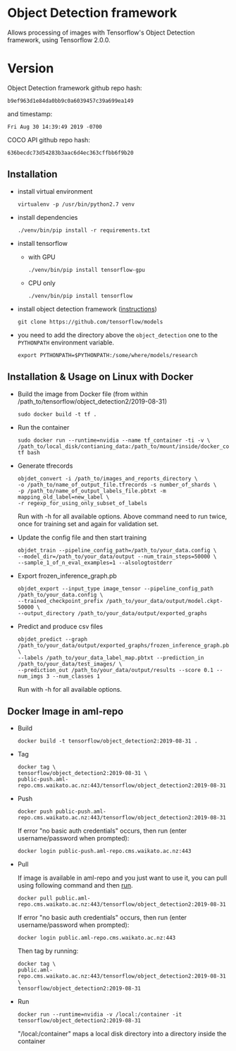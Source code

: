 # Object Detection framework

Allows processing of images with Tensorflow's Object Detection framework, using Tensorflow 2.0.0.

# Version

Object Detection framework github repo hash:

```
b9ef963d1e84da0bb9c0a6039457c39a699ea149
```

and timestamp:

```
Fri Aug 30 14:39:49 2019 -0700
```

COCO API github repo hash:

```
636becdc73d54283b3aac6d4ec363cffbb6f9b20
```

## Installation

* install virtual environment

  ```commandline
  virtualenv -p /usr/bin/python2.7 venv
  ```

* install dependencies

  ```commandline
  ./venv/bin/pip install -r requirements.txt 
  ```

* install tensorflow

  * with GPU
  
    ```commandline
    ./venv/bin/pip install tensorflow-gpu
    ```
    
  * CPU only
  
    ```commandline
    ./venv/bin/pip install tensorflow
    ```
    
* install object detection framework ([instructions](https://github.com/tensorflow/models/blob/master/research/object_detection/g3doc/installation.md))

  ```commandline
  git clone https://github.com/tensorflow/models
  ```

* you need to add the directory above the `object_detection` one to the `PYTHONPATH`
  environment variable.
  
  ```commandline
  export PYTHONPATH=$PYTHONPATH:/some/where/models/research
  ```
## Installation & Usage on Linux with Docker

* Build the image from Docker file (from within /path_to/tensorflow/object_detection2/2019-08-31)

  ```commandline
  sudo docker build -t tf .
  ```
  
* Run the container

  ```commandline
  sudo docker run --runtime=nvidia --name tf_container -ti -v \
  /path_to/local_disk/contianing_data:/path_to/mount/inside/docker_container tf bash
  ```

* Generate tfrecords

  ```commandline
  objdet_convert -i /path_to/images_and_reports_directory \
  -o /path_to/name_of_output_file.tfrecords -s number_of_shards \
  -p /path_to/name_of_output_labels_file.pbtxt -m mapping_old_label=new_label \
  -r regexp_for_using_only_subset_of_labels
  ```
  Run with -h for all available options.
  Above command need to run twice, once for training set and again for validation set.

* Update the config file and then start training

  ```commandline
  objdet_train --pipeline_config_path=/path_to/your_data.config \
  --model_dir=/path_to/your_data/output --num_train_steps=50000 \
  --sample_1_of_n_eval_examples=1 --alsologtostderr
  ```

* Export frozen_inference_graph.pb

  ```commandline
  objdet_export --input_type image_tensor --pipeline_config_path /path_to/your_data.config \
  --trained_checkpoint_prefix /path_to/your_data/output/model.ckpt-50000 \
  --output_directory /path_to/your_data/output/exported_graphs
  ```

* Predict and produce csv files

  ```commandline
  objdet_predict --graph /path_to/your_data/output/exported_graphs/frozen_inference_graph.pb \
  --labels /path_to/your_data_label_map.pbtxt --prediction_in /path_to/your_data/test_images/ \
  --prediction_out /path_to/your_data/output/results --score 0.1 --num_imgs 3 --num_classes 1
  ```
  Run with -h for all available options.

## Docker Image in aml-repo

* Build

  ```commandline
  docker build -t tensorflow/object_detection2:2019-08-31 .
  ```
  
* Tag

  ```commandline
  docker tag \
  tensorflow/object_detection2:2019-08-31 \
  public-push.aml-repo.cms.waikato.ac.nz:443/tensorflow/object_detection2:2019-08-31
  ```
  
* Push

  ```commandline
  docker push public-push.aml-repo.cms.waikato.ac.nz:443/tensorflow/object_detection2:2019-08-31
  ```
  If error "no basic auth credentials" occurs, then run (enter username/password when prompted):
  
  ```commandline
  docker login public-push.aml-repo.cms.waikato.ac.nz:443
  ```
  
* Pull

  If image is available in aml-repo and you just want to use it, you can pull using following command and then [run](#run).

  ```commandline
  docker pull public.aml-repo.cms.waikato.ac.nz:443/tensorflow/object_detection2:2019-08-31
  ```
  If error "no basic auth credentials" occurs, then run (enter username/password when prompted):
  
  ```commandline
  docker login public.aml-repo.cms.waikato.ac.nz:443
  ```
  Then tag by running:
  
  ```commandline
  docker tag \
  public.aml-repo.cms.waikato.ac.nz:443/tensorflow/object_detection2:2019-08-31 \
  tensorflow/object_detection2:2019-08-31
  ```
  
* <a name="run">Run</a>

  ```commandline
  docker run --runtime=nvidia -v /local:/container -it tensorflow/object_detection2:2019-08-31
  ```
  "/local:/container" maps a local disk directory into a directory inside the container
